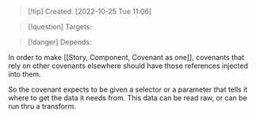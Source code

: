 >[!tip] Created: [2022-10-25 Tue 11:06]

>[!question] Targets: 

>[!danger] Depends: 

In order to make [[Story, Component, Covenant as one]], covenants that rely on other covenants elsewhere should have those references injected into them.

So the covenant expects to be given a selector or a parameter that tells it where to get the data it needs from.  This data can be read raw, or can be run thru a transform.